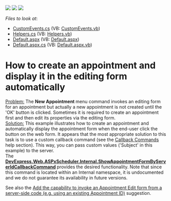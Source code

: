<!-- default badges list -->
![](https://img.shields.io/endpoint?url=https://codecentral.devexpress.com/api/v1/VersionRange/128546077/15.2.4%2B)
[![](https://img.shields.io/badge/Open_in_DevExpress_Support_Center-FF7200?style=flat-square&logo=DevExpress&logoColor=white)](https://supportcenter.devexpress.com/ticket/details/E3043)
[![](https://img.shields.io/badge/📖_How_to_use_DevExpress_Examples-e9f6fc?style=flat-square)](https://docs.devexpress.com/GeneralInformation/403183)
<!-- default badges end -->
<!-- default file list -->
*Files to look at*:

* [CustomEvents.cs](./CS/WebSite/App_Code/CustomEvents.cs) (VB: [CustomEvents.vb](./VB/WebSite/App_Code/CustomEvents.vb))
* [Helpers.cs](./CS/WebSite/App_Code/Helpers.cs) (VB: [Helpers.vb](./VB/WebSite/App_Code/Helpers.vb))
* [Default.aspx](./CS/WebSite/Default.aspx) (VB: [Default.aspx](./VB/WebSite/Default.aspx))
* [Default.aspx.cs](./CS/WebSite/Default.aspx.cs) (VB: [Default.aspx.vb](./VB/WebSite/Default.aspx.vb))
<!-- default file list end -->
# How to create an appointment and display it in the editing form automatically


<p><u>Problem:</u> The <strong>New Appointment </strong>menu command invokes an editing form for an appointment but actually a new appointment is not created until the 'OK' button is clicked. Sometimes it is required to create an appointment first and then edit its properties via the  editing form. <br />
<u>Solution:</u> This example illustrates how to create an appointment and automatically display the appointment form when the end-user click the button on the web form. It appears that the most appropriate solution to this task is to use a custom callback command (see the <a href="http://documentation.devexpress.com/#AspNet/CustomDocument5462"><u>Callback Commands</u></a> help section). This way, you can pass custom values ('Subject' in this example) to the server. <br />
The <strong><u>DevExpress.Web.ASPxScheduler.Internal.ShowAppointmentFormByServerIdCallbackCommand</u></strong><strong> </strong>provides<strong> </strong>the desired functionality.<strong> </strong>Note that since this command is located within an Internal namespace, it is undocumented and we do not guarantee its availability in future versions.</p><p>See also the <a href="https://www.devexpress.com/Support/Center/p/S32567">Add the capability to invoke an Appointment Edit form from a server-side code (e.g. using an existing Appointment ID)</a> suggestion.</p>

<br/>



